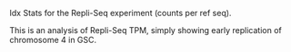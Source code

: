 Idx Stats for the Repli-Seq experiment (counts per ref seq).

This is an analysis of Repli-Seq TPM, simply showing early replication of chromosome 4 in GSC.
